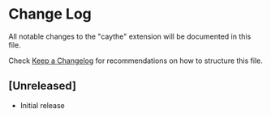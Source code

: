 # Change Log
All notable changes to the "caythe" extension will be documented in this file.

Check [Keep a Changelog](http://keepachangelog.com/) for recommendations on how to structure this file.

## [Unreleased]
- Initial release